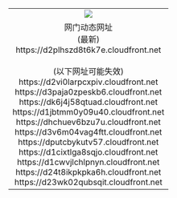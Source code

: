 ﻿<table>
  <tr></tr>
  <tr><td colspan=2 align=center><img src="https://d2plhszd8t6k7e.cloudfront.net/Up/oGate.jpg" /></td></tr>
  <tr><td colspan=2 align=center>网门动态网址<br/>(最新)
<br>https://d2plhszd8t6k7e.cloudfront.net
<br/><br/>(以下网址可能失效)
<br>https://d2vi0larpcxpiv.cloudfront.net
<br>https://d3paja0zpeskb6.cloudfront.net
<br>https://dk6j4j58qtuad.cloudfront.net
<br>https://d1jbtmm0y09u40.cloudfront.net
<br>https://dhchuev6bzu7u.cloudfront.net
<br>https://d3v6m04vag4ftt.cloudfront.net
<br>https://dputcbykutv57.cloudfront.net
<br>https://d1cixtlga8sqjo.cloudfront.net
<br>https://d1cwvjlchlpnyn.cloudfront.net
<br>https://d24t8ikpkpka6h.cloudfront.net
<br>https://d23wk02qubsqit.cloudfront.net
    </td>
  </tr>
</table>
